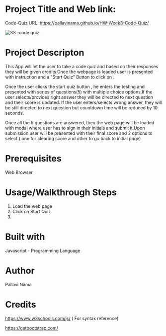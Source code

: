 # Project Title and Web link:
Code-Quiz
URL :https://pallavinama.github.io/HW-Week3-Code-Quiz/

![SS -code quiz](https://user-images.githubusercontent.com/61402034/77220234-64a0d000-6b14-11ea-8d47-36f14dec36fd.png)

# Project Descripton
This App will let the user to take a code quiz and based on their responses they will be given credits.Once the webpage is loaded user is presented with instruction and a "Start Quiz" Button to click on .

Once the user clicks the start quiz button , he enters the testing and presented with series of questions(5) with multiple choice options.If the user selects/provides right answer they will be directed to next question and their score is updated. If the user enters/selects wrong answer, they will be still directed to next question but countdown time will be reduced by 10 seconds.

Once all the 5 questions are answered, then the web page will be loaded with modal where user has to sign in their initials and submit it.Upon submission user will be presented with their final score and 2 options to select.( one for clearing score and other to go back to initial page)

# Prerequisites
Web Browser

# Usage/Walkthrough Steps
1) Load the web page
2) Click on Start Quiz
3) 
# Built with
Javascript - Programming Language

# Author    
Pallavi Nama

# Credits
https://www.w3schools.com/js/ ( For syntax reference)

https://getbootstrap.com/
